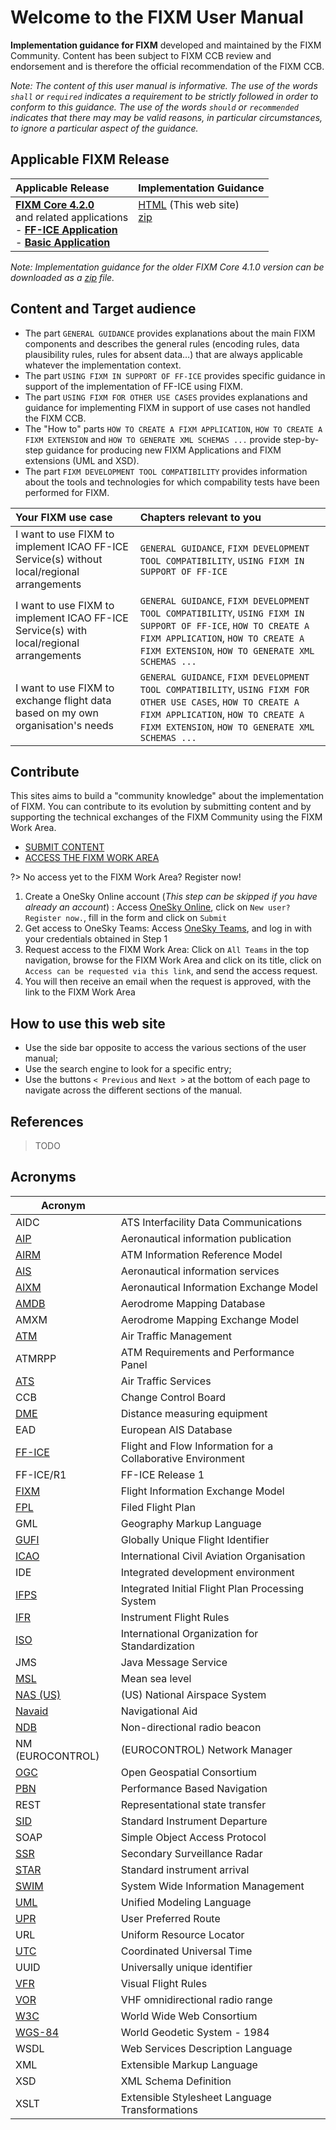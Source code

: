 # Welcome to the FIXM User Manual

**Implementation guidance for FIXM** developed and maintained by the FIXM Community. Content has been subject to FIXM CCB review and endorsement and is therefore the official recommendation of the FIXM CCB.

*Note: The content of this user manual is informative. The use of the words `shall` or `required` indicates a requirement to be strictly followed in order to conform to this guidance. The use of the words `should` or `recommended` indicates that there may may be valid reasons, in particular circumstances, to ignore a particular aspect of the guidance.*

## Applicable FIXM Release

|Applicable Release| Implementation Guidance |
|:-|:------|
| **[FIXM Core 4.2.0][FIXM Core 4.2.0]**<br>and related applications<br>- **[FF-ICE Application][FF-ICE Application]**<br>- **[Basic Application][Basic Application]** | [HTML]() (This web site)<br>[zip]()<br><br><br>|

*Note: Implementation guidance for the older FIXM Core 4.1.0 version can be downloaded as a [zip](https://www.fixm.aero/documents/FIXM%20Implementation%20Guidance_FIXM%20v4.1.0.zip) file.*

## Content and Target audience

- The part `GENERAL GUIDANCE` provides explanations about the main FIXM components and describes the general rules (encoding rules, data plausibility rules, rules for absent data…) that are always applicable whatever the implementation context.
- The part `USING FIXM IN SUPPORT OF FF-ICE` provides specific guidance in support of the implementation of FF-ICE using FIXM.
- The part `USING FIXM FOR OTHER USE CASES` provides explanations and guidance for implementing FIXM in support of use cases not handled the FIXM CCB.
- The "How to" parts `HOW TO CREATE A FIXM APPLICATION`, `HOW TO CREATE A FIXM EXTENSION` and `HOW TO GENERATE XML SCHEMAS ...` provide step-by-step guidance for producing new FIXM Applications and FIXM extensions (UML and XSD).
- The part `FIXM DEVELOPMENT TOOL COMPATIBILITY` provides information about the tools and technologies for which compability tests have been performed for FIXM.

| Your FIXM use case | Chapters relevant to you |
|:-|:---| 
| I want to use FIXM to implement ICAO FF-ICE Service(s) without local/regional arrangements | `GENERAL GUIDANCE`, `FIXM DEVELOPMENT TOOL COMPATIBILITY`, `USING FIXM IN SUPPORT OF FF-ICE` |
| I want to use FIXM to implement ICAO FF-ICE Service(s) with local/regional arrangements | `GENERAL GUIDANCE`, `FIXM DEVELOPMENT TOOL COMPATIBILITY`, `USING FIXM IN SUPPORT OF FF-ICE`, `HOW TO CREATE A FIXM APPLICATION`, `HOW TO CREATE A FIXM EXTENSION`, `HOW TO GENERATE XML SCHEMAS ...`|
| I want to use FIXM to exchange flight data based on my own organisation's needs | `GENERAL GUIDANCE`, `FIXM DEVELOPMENT TOOL COMPATIBILITY`, `USING FIXM FOR OTHER USE CASES`, `HOW TO CREATE A FIXM APPLICATION`, `HOW TO CREATE A FIXM EXTENSION`, `HOW TO GENERATE XML SCHEMAS ...` |


## Contribute

This sites aims to build a "community knowledge" about the implementation of FIXM. You can contribute to its evolution by submitting content and by supporting the technical exchanges of the FIXM Community using the FIXM Work Area.

- [SUBMIT CONTENT][SUBMIT CONTENT]
- [ACCESS THE FIXM WORK AREA][ACCESS THE FIXM WORK AREA]

?> No access yet to the FIXM Work Area? Register now!

1. Create a OneSky Online account (*This step can be skipped if you have already an account*) : Access [OneSky Online][OneSky Online], click on `New user? Register now.`, fill in the form and click on `Submit`
2. Get access to OneSky Teams: Access [OneSky Teams][OneSky Teams], and log in with your credentials obtained in Step 1
3. Request access to the FIXM Work Area: Click on `All Teams` in the top navigation, browse for the FIXM Work Area and click on its title, click on `Access can be requested via this link`, and send the access request.
4. You will then receive an email when the request is approved, with the link to the FIXM Work Area

## How to use this web site

- Use the side bar opposite to access the various sections of the user manual;
- Use the search engine to look for a specific entry;
- Use the buttons `< Previous` and `Next >` at the bottom of each page to navigate across the different sections of the manual.


## References

> TODO

## Acronyms

| **Acronym** |                                                                          |
|-------------|--------------------------------------------------------------------------|
| AIDC             | ATS Interfacility Data Communications |
| [AIP][AIP]       | Aeronautical information publication |
| [AIRM][AIRM]     | ATM Information Reference Model |
| [AIS][AIS]       | Aeronautical information services |
| [AIXM][AIXM]     | Aeronautical Information Exchange Model |
| [AMDB][AMDB]     | Aerodrome Mapping Database |
| AMXM             | Aerodrome Mapping Exchange Model |
| [ATM][ATM]       | Air Traffic Management |
| ATMRPP           | ATM Requirements and Performance Panel |
| [ATS][ATS]       | Air Traffic Services |
| CCB              | Change Control Board |
| [DME][DME]       | Distance measuring equipment |
| EAD              | European AIS Database |
| [FF-ICE][FF-ICE] | Flight and Flow Information for a Collaborative Environment |
| FF-ICE/R1        | FF-ICE Release 1 |
| [FIXM][FIXM]     | Flight Information Exchange Model |
| [FPL][FPL]       | Filed Flight Plan |
| GML              | Geography Markup Language |
| [GUFI][GUFI]     | Globally Unique Flight Identifier |
| [ICAO][ICAO]     | International Civil Aviation Organisation |
| IDE              | Integrated development environment |
| [IFPS][IFPS]     | Integrated Initial Flight Plan Processing System |
| [IFR][IFR]       | Instrument Flight Rules |
| [ISO][ISO]       | International Organization for Standardization |
| JMS              | Java Message Service |
| [MSL][MSL]       | Mean sea level |
| [NAS (US)][NAS (US)] | (US) National Airspace System |
| [Navaid][Navaid] | Navigational Aid |
| [NDB][NDB]       | Non-directional radio beacon |
| NM (EUROCONTROL) | (EUROCONTROL) Network Manager |
| [OGC][OGC]       | Open Geospatial Consortium |
| [PBN][PBN]       | Performance Based Navigation |
| REST             | Representational state transfer |
| [SID][SID]       | Standard Instrument Departure |
| SOAP             | Simple Object Access Protocol |
| [SSR][SSR]       | Secondary Surveillance Radar |
| [STAR][STAR]     | Standard instrument arrival |
| [SWIM][SWIM]     | System Wide Information Management |
| [UML][UML]       | Unified Modeling Language |
| [UPR][UPR]       | User Preferred Route |
| URL              | Uniform Resource Locator |
| [UTC][UTC]       | Coordinated Universal Time |
| UUID             | Universally unique identifier |
| [VFR][VFR]       | Visual Flight Rules |
| [VOR][VOR]       | VHF omnidirectional radio range |
| [W3C][W3C]       | World Wide Web Consortium |
| [WGS-84][WGS-84] | World Geodetic System - 1984 |
| WSDL             | Web Services Description Language |
| XML              | Extensible Markup Language |
| XSD              | XML Schema Definition |
| XSLT             | Extensible Stylesheet Language Transformations |


[FIXM Core 4.2.0]: https://www.fixm.aero/release.pl?rel=FIXM-4.2.0
[FF-ICE Application]: https://www.fixm.aero/release.pl?rel=FFICE-Msg-1.0.0
[Basic Application]: https://www.fixm.aero/release.pl?rel=Basic-Msg-1.0.0

[AIP]: http://airm.aero/viewer/1.0.0/includes-supplements/contextual-model-abbreviations.html#AIP
[AIRM]: http://airm.aero/viewer/1.0.0/includes-supplements/contextual-model-abbreviations.html#AIRM
[AIS]: http://airm.aero/viewer/1.0.0/includes-supplements/contextual-model-abbreviations.html#AIS
[AIXM]: http://airm.aero/viewer/1.0.0/includes-supplements/contextual-model-abbreviations.html#AIXM
[AMDB]: http://airm.aero/viewer/1.0.0/includes-supplements/contextual-model-abbreviations.html#AMDB
[ATM]: http://airm.aero/viewer/1.0.0/includes-supplements/contextual-model-abbreviations.html#ATM
[ATS]: http://airm.aero/viewer/1.0.0/includes-supplements/contextual-model-abbreviations.html#ATS
[DME]: http://airm.aero/viewer/1.0.0/includes-supplements/contextual-model-abbreviations.html#DME
[FF-ICE]: http://airm.aero/viewer/1.0.0/includes-supplements/contextual-model-abbreviations.html#FF-ICE
[FIXM]: http://airm.aero/viewer/1.0.0/includes-supplements/contextual-model-abbreviations.html#FIXM
[FPL]: http://airm.aero/viewer/1.0.0/includes-supplements/contextual-model-abbreviations.html#FPL
[GUFI]: http://airm.aero/viewer/1.0.0/includes-supplements/contextual-model-abbreviations.html#GUFI
[ICAO]: http://airm.aero/viewer/1.0.0/includes-supplements/contextual-model-abbreviations.html#ICAO
[IFPS]: http://airm.aero/viewer/1.0.0/includes-supplements/contextual-model-abbreviations.html#IFPS
[IFR]: http://airm.aero/viewer/1.0.0/includes-supplements/contextual-model-abbreviations.html#IFR
[ISO]: http://airm.aero/viewer/1.0.0/includes-supplements/contextual-model-abbreviations.html#ISO
[MSL]: http://airm.aero/viewer/1.0.0/includes-supplements/contextual-model-abbreviations.html#MSL
[NAS (US)]: http://airm.aero/viewer/1.0.0/includes-supplements/contextual-model-abbreviations.html#NAS
[Navaid]: http://airm.aero/viewer/1.0.0/includes-supplements/contextual-model-abbreviations.html#Navaid
[NDB]: http://airm.aero/viewer/1.0.0/includes-supplements/contextual-model-abbreviations.html#NDB
[OGC]: http://airm.aero/viewer/1.0.0/includes-supplements/contextual-model-abbreviations.html#OGC
[PBN]: http://airm.aero/viewer/1.0.0/includes-supplements/contextual-model-abbreviations.html#PBN
[SID]: http://airm.aero/viewer/1.0.0/includes-supplements/contextual-model-abbreviations.html#SID
[SSR]: http://airm.aero/viewer/1.0.0/includes-supplements/contextual-model-abbreviations.html#SSR
[STAR]: http://airm.aero/viewer/1.0.0/includes-supplements/contextual-model-abbreviations.html#STAR
[SWIM]: http://airm.aero/viewer/1.0.0/includes-supplements/contextual-model-abbreviations.html#SWIM
[UML]: http://airm.aero/viewer/1.0.0/includes-supplements/contextual-model-abbreviations.html#UML
[UPR]: http://airm.aero/viewer/1.0.0/includes-supplements/contextual-model-abbreviations.html#UPR
[UTC]: http://airm.aero/viewer/1.0.0/includes-supplements/contextual-model-abbreviations.html#UTC
[VFR]: http://airm.aero/viewer/1.0.0/includes-supplements/contextual-model-abbreviations.html#VFR
[VOR]: http://airm.aero/viewer/1.0.0/includes-supplements/contextual-model-abbreviations.html#VOR
[W3C]: http://airm.aero/viewer/1.0.0/includes-supplements/contextual-model-abbreviations.html#W3C
[WGS-84]: http://airm.aero/viewer/1.0.0/includes-supplements/contextual-model-abbreviations.html#WGS84

[OneSky Online]: https://ext.eurocontrol.int/
[OneSky Teams]: https://ost.eurocontrol.int/Pages/default.aspx
[ACCESS THE FIXM WORK AREA]: https://ost.eurocontrol.int/sites/FIXM/SitePages/Home.aspx
[SUBMIT CONTENT]: https://www.fixm.aero/content/contact.pl?category=Technical&version=Other&versionOther=FIXM%20User%20Manual&details=Describe%20proposed%20content%20here
